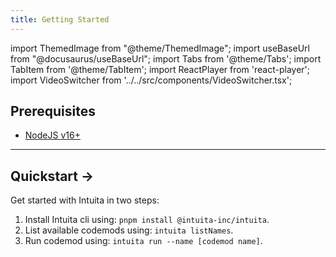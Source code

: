 ```yaml
---
title: Getting Started
---
```


import ThemedImage from "@theme/ThemedImage";
import useBaseUrl from "@docusaurus/useBaseUrl";
import Tabs from '@theme/Tabs';
import TabItem from '@theme/TabItem';
import ReactPlayer from 'react-player';
import VideoSwitcher from '../../src/components/VideoSwitcher.tsx';

## Prerequisites

- [NodeJS v16+](https://nodejs.org/)

---

## Quickstart →

Get started with Intuita in two steps:

1. Install Intuita cli using: `pnpm install @intuita-inc/intuita`.
2. List available codemods using: `intuita listNames`.
3. Run codemod using: `intuita run --name [codemod name]`.

<VideoSwitcher 
lightImageSrc="/img/docs/cli/quickstart/intuita-cli-light.mp4"
darkImageSrc="/img/docs/cli/quickstart/intuita-cli-dark.mp4"/>